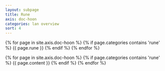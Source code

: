 ```yaml
---
layout: subpage
title: Rune
axis: doc-hoon
categories: lan overview
sort: 4
---
```


{% for page in site.axis.doc-hoon %}
{% if page.categories contains 'rune' %}
{{ page.rune }}
{% endif %}
{% endfor %}

{% for page in site.axis.doc-hoon %}
{% if page.categories contains 'rune' %}
{{ page.content }}
{% endif %}
{% endfor %}
